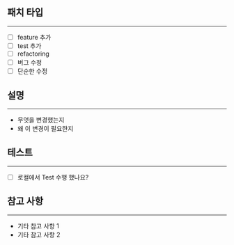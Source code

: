 ## 패치 타입
***
- [ ] feature 추가
- [ ] test 추가
- [ ] refactoring
- [ ] 버그 수정
- [ ] 단순한 수정

## 설명
***
<!-- PR의 목적과 변경 사항에 대한 간략한 설명을 작성하세요 -->
- 무엇을 변경했는지
- 왜 이 변경이 필요한지

## 테스트
***
<!-- 변경 사항을 테스트한 방법을 설명하세요 -->
- [ ] 로컬에서 Test 수행 했나요?

## 참고 사항
***
<!-- 기타 참고할 만한 사항을 작성하세요 (예: 스크린샷, 링크 등) -->
- 기타 참고 사항 1
- 기타 참고 사항 2
